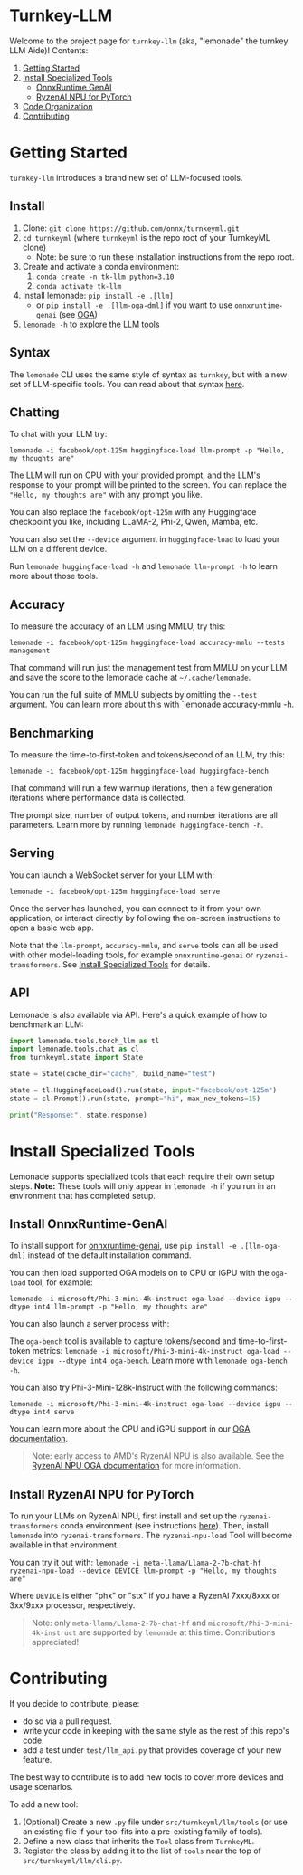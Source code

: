# Turnkey-LLM

Welcome to the project page for `turnkey-llm` (aka, "lemonade" the turnkey LLM Aide)!
Contents:

1. [Getting Started](#getting-started)
1. [Install Specialized Tools](#install-specialized-tools)
    - [OnnxRuntime GenAI](#install-onnxruntime-genai)
    - [RyzenAI NPU for PyTorch](#install-ryzenai-npu-for-pytorch)
1. [Code Organization](#code-organization)
1. [Contributing](#contributing)

# Getting Started

`turnkey-llm` introduces a brand new set of LLM-focused tools. 

## Install

1. Clone: `git clone https://github.com/onnx/turnkeyml.git`
1. `cd turnkeyml` (where `turnkeyml` is the repo root of your TurnkeyML clone)
    - Note: be sure to run these installation instructions from the repo root.
1. Create and activate a conda environment:
    1. `conda create -n tk-llm python=3.10`
    1. `conda activate tk-llm`
1. Install lemonade: `pip install -e .[llm]`
    - or `pip install -e .[llm-oga-dml]` if you want to use `onnxruntime-genai` (see [OGA](#install-onnxruntime-genai))
1. `lemonade -h` to explore the LLM tools

## Syntax

The `lemonade` CLI uses the same style of syntax as `turnkey`, but with a new set of LLM-specific tools. You can read about that syntax [here](https://github.com/onnx/turnkeyml#how-it-works).

## Chatting

To chat with your LLM try:

`lemonade -i facebook/opt-125m huggingface-load llm-prompt -p "Hello, my thoughts are"`

The LLM will run on CPU with your provided prompt, and the LLM's response to your prompt will be printed to the screen. You can replace the `"Hello, my thoughts are"` with any prompt you like.

You can also replace the `facebook/opt-125m` with any Huggingface checkpoint you like, including LLaMA-2, Phi-2, Qwen, Mamba, etc.

You can also set the `--device` argument in `huggingface-load` to load your LLM on a different device.

Run `lemonade huggingface-load -h` and `lemonade llm-prompt -h` to learn more about those tools.

## Accuracy

To measure the accuracy of an LLM using MMLU, try this:

`lemonade -i facebook/opt-125m huggingface-load accuracy-mmlu --tests management`

That command will run just the management test from MMLU on your LLM and save the score to the lemonade cache at `~/.cache/lemonade`.

You can run the full suite of MMLU subjects by omitting the `--test` argument. You can learn more about this with `lemonade accuracy-mmlu -h.

## Benchmarking

To measure the time-to-first-token and tokens/second of an LLM, try this:

`lemonade -i facebook/opt-125m huggingface-load huggingface-bench`

That command will run a few warmup iterations, then a few generation iterations where performance data is collected.

The prompt size, number of output tokens, and number iterations are all parameters. Learn more by running `lemonade huggingface-bench -h`.

## Serving

You can launch a WebSocket server for your LLM with:

`lemonade -i facebook/opt-125m huggingface-load serve`

Once the server has launched, you can connect to it from your own application, or interact directly by following the on-screen instructions to open a basic web app.

Note that the `llm-prompt`, `accuracy-mmlu`, and `serve` tools can all be used with other model-loading tools, for example `onnxruntime-genai` or `ryzenai-transformers`. See [Install Specialized Tools](#install-specialized-tools) for details.

## API

Lemonade is also available via API. Here's a quick example of how to benchmark an LLM:

```python
import lemonade.tools.torch_llm as tl
import lemonade.tools.chat as cl
from turnkeyml.state import State

state = State(cache_dir="cache", build_name="test")

state = tl.HuggingfaceLoad().run(state, input="facebook/opt-125m")
state = cl.Prompt().run(state, prompt="hi", max_new_tokens=15)

print("Response:", state.response)
```

# Install Specialized Tools

Lemonade supports specialized tools that each require their own setup steps. **Note:** These tools will only appear in `lemonade -h` if you run in an environment that has completed setup.

## Install OnnxRuntime-GenAI

To install support for [onnxruntime-genai](https://github.com/microsoft/onnxruntime-genai), use `pip install -e .[llm-oga-dml]` instead of the default installation command.

You can then load supported OGA models on to CPU or iGPU with the `oga-load` tool, for example:

`lemonade -i microsoft/Phi-3-mini-4k-instruct oga-load --device igpu --dtype int4 llm-prompt -p "Hello, my thoughts are"`

You can also launch a server process with:

The `oga-bench` tool is available to capture tokens/second and time-to-first-token metrics: `lemonade -i microsoft/Phi-3-mini-4k-instruct oga-load --device igpu --dtype int4 oga-bench`. Learn more with `lemonade oga-bench -h`.

You can also try Phi-3-Mini-128k-Instruct with the following commands:

`lemonade -i microsoft/Phi-3-mini-4k-instruct oga-load --device igpu --dtype int4 serve`

You can learn more about the CPU and iGPU support in our [OGA documentation](https://github.com/onnx/turnkeyml/blob/main/docs/ort_genai_igpu.md).

> Note: early access to AMD's RyzenAI NPU is also available. See the [RyzenAI NPU OGA documentation](https://github.com/onnx/turnkeyml/blob/main/docs/ort_genai_npu.md) for more information.

## Install RyzenAI NPU for PyTorch

To run your LLMs on RyzenAI NPU, first install and set up the `ryzenai-transformers` conda environment (see instructions [here](https://github.com/amd/RyzenAI-SW/blob/main/example/transformers/models/llm/docs/README.md)). Then, install `lemonade` into `ryzenai-transformers`. The `ryzenai-npu-load` Tool will become available in that environment.

You can try it out with: `lemonade -i meta-llama/Llama-2-7b-chat-hf ryzenai-npu-load --device DEVICE llm-prompt -p "Hello, my thoughts are"`

Where `DEVICE` is either "phx" or "stx" if you have a RyzenAI 7xxx/8xxx or 3xx/9xxx processor, respectively.

> Note: only `meta-llama/Llama-2-7b-chat-hf` and `microsoft/Phi-3-mini-4k-instruct` are supported by `lemonade` at this time. Contributions appreciated!

# Contributing

If you decide to contribute, please:

- do so via a pull request.
- write your code in keeping with the same style as the rest of this repo's code.
- add a test under `test/llm_api.py` that provides coverage of your new feature.

The best way to contribute is to add new tools to cover more devices and usage scenarios.

To add a new tool:

1. (Optional) Create a new `.py` file under `src/turnkeyml/llm/tools` (or use an existing file if your tool fits into a pre-existing family of tools).
1. Define a new class that inherits the `Tool` class from `TurnkeyML`.
1. Register the class by adding it to the list of `tools` near the top of `src/turnkeyml/llm/cli.py`.
